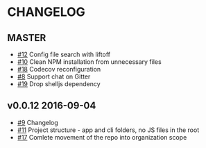 CHANGELOG
=========

MASTER
------

* [#12](https://github.com/imconfly/imconfly/issues/12) Config file search with liftoff
* [#10](https://github.com/imconfly/imconfly/issues/10) Clean NPM installation from unnecessary files
* [#18](https://github.com/imconfly/imconfly/issues/18) Codecov reconfiguration
* [#8](https://github.com/imconfly/imconfly/issues/8) Support chat on Gitter
* [#19](https://github.com/imconfly/imconfly/issues/19) Drop shelljs dependency 

v0.0.12 2016-09-04
------------------

* [#9](https://github.com/imconfly/imconfly/issues/9) Changelog
* [#11](https://github.com/imconfly/imconfly/issues/11) Project structure - app and cli folders, no JS files in the root 
* [#17](https://github.com/imconfly/imconfly/issues/17) Comlete movement of the repo into organization scope
